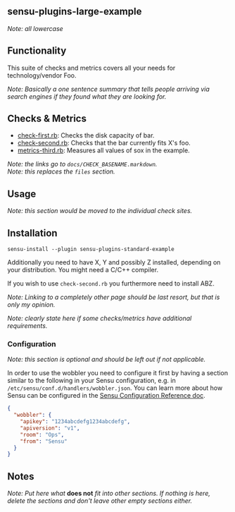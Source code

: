 ## sensu-plugins-large-example

*Note: all lowercase*

## Functionality

This suite of checks and metrics covers all your needs for technology/vendor Foo.

*Note: Basically a one sentence summary that tells people arriving via search engines if they found what they are looking for.*

## Checks & Metrics

- [check-first.rb][]: Checks the disk capacity of bar.
- [check-second.rb][]: Checks that the bar currently fits X's foo.
- [metrics-third.rb][]: Measures all values of sox in the example.

[check-first.rb]: docs/check-first.markdown
[check-second.rb]: docs/check-second.markdown
[metrics-third.rb]: docs/metrics-third.markdown

*Note: the links go to `docs/CHECK_BASENAME.markdown`.*  
*Note: this replaces the `files` section.*

## Usage

*Note: this section would be moved to the individual check sites.*

## Installation

```plain
sensu-install --plugin sensu-plugins-standard-example
```

Additionally you need to have X, Y and possibly Z installed, depending on your distribution. You might need a C/C++ compiler.

If you wish to use `check-second.rb` you furthermore need to install ABZ.

*Note: Linking to a completely other page should be last resort, but that is only my opinion.*

*Note: clearly state here if some checks/metrics have additional requirements.*

### Configuration

*Note: this section is optional and should be left out if not applicable.*

In order to use the wobbler you need to configure it first by having a section similar to the following in your Sensu configuration, e.g. in `/etc/sensu/conf.d/handlers/wobbler.json`. You can learn more about how Sensu can be configured in the [Sensu Configuration Reference doc][config-doc].

[config-doc]: https://sensuapp.org/docs/latest/reference/configuration.html

```json
{
  "wobbler": {
    "apikey": "1234abcdefg1234abcdefg",
    "apiversion": "v1",
    "room": "Ops",
    "from": "Sensu"
  }
}
```

## Notes

*Note: Put here what* **does not** *fit into other sections. If nothing is here, delete the sections and don't leave other empty sections either.*
